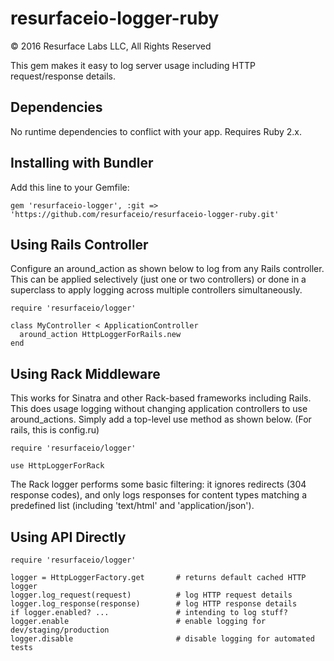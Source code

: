 # resurfaceio-logger-ruby
&copy; 2016 Resurface Labs LLC, All Rights Reserved

This gem makes it easy to log server usage including HTTP request/response details.

## Dependencies

No runtime dependencies to conflict with your app. Requires Ruby 2.x.

## Installing with Bundler

Add this line to your Gemfile:

    gem 'resurfaceio-logger', :git => 'https://github.com/resurfaceio/resurfaceio-logger-ruby.git'

## Using Rails Controller

Configure an around_action as shown below to log from any Rails controller. This can be applied selectively (just one or two controllers) or done in a superclass to
apply logging across multiple controllers simultaneously.

    require 'resurfaceio/logger'

    class MyController < ApplicationController
      around_action HttpLoggerForRails.new
    end

## Using Rack Middleware

This works for Sinatra and other Rack-based frameworks including Rails. This does usage logging without changing application controllers to use around_actions.
Simply add a top-level use method as shown below. (For rails, this is config.ru)

    require 'resurfaceio/logger'

    use HttpLoggerForRack

The Rack logger performs some basic filtering: it ignores redirects (304 response codes), and only logs responses for content types matching a predefined list
(including 'text/html' and 'application/json').

## Using API Directly

    require 'resurfaceio/logger'

    logger = HttpLoggerFactory.get       # returns default cached HTTP logger
    logger.log_request(request)          # log HTTP request details
    logger.log_response(response)        # log HTTP response details
    if logger.enabled? ...               # intending to log stuff?
    logger.enable                        # enable logging for dev/staging/production
    logger.disable                       # disable logging for automated tests

